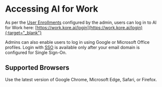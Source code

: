 # Accessing AI for Work

As per the [User Enrollments](../user-management/user-enrollments.md) configured by the admin, users can log in to AI for Work here: [https://work.kore.ai/login](https://work.kore.ai/login){:target="_blank"}

Admins can also enable users to log in using Google or Microsoft Office profiles. Login with [SSO](../security/sso.md) is available only after your email domain is configured for Single Sign-On.

## Supported Browsers
Use the latest version of Google Chrome, Microsoft Edge, Safari, or Firefox.

